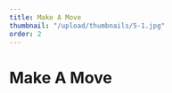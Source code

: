 ```yaml
---
title: Make A Move
thumbnail: "/upload/thumbnails/5-1.jpg"
order: 2
---
```

# Make A Move

<img :src="$withBase('/upload/5-1.jpg')" style="  margin-left: auto;margin-right: auto;max-width:1024px; display: block;"> 











